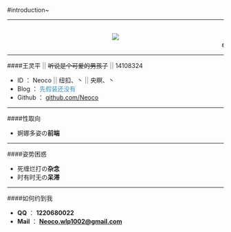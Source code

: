 #<font color = "#1C1C1C">introduction~

---
<br>
<div align=center>
   <img src="http://7xkzbr.com1.z0.glb.clouddn.com/coding/GeeKlub/avatar/Neoco.png">
</div>
<marquee><font color = "#0B1013">ε(罒ω罒)з貌似最近眼镜很火、丶</marquee>

---

####王灵平<font color = "#828282"> || </font><s>听说是个可爱的男孩子</s> <font color = "#828282"> || </font> 14108324

* ID ： Neoco<font color = "#828282"> || </font>纽扣、丶<font color = "#828282"> || </font>央瞑、丶
* Blog ： <font color = "#3A8FB7">先假装还没有</font>
* Github ： [github.com/Neoco](http://github.com/Neoco)

---

####性取向

* 婀娜多姿の**前端**

---

####姿势困惑

* 死缠烂打の**杂念**
* 时有时无の**呆滞**

---

####如何约到我

* **QQ** ： **1220680022**
* **Mail** ： [**Neoco.wlp1002@gmail.com**](Neoco.wlp1002@gmail.com) 